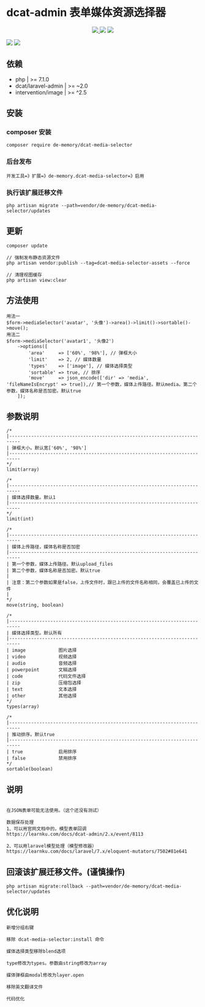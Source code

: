 # dcat-admin 表单媒体资源选择器

<p align="center">
    <a href="https://packagist.org/packages/de-memory/dcat-media-selector">
        <img src="https://img.shields.io/packagist/dt/de-memory/dcat-media-selector.svg?color=" />
    </a> 
    <a><img src="https://img.shields.io/badge/php-7.1+-59a9f8.svg?style=flat" /></a> 
    <a><img src="https://img.shields.io/badge/laravel-7.29+-59a9f8.svg?style=flat" ></a>
</p>


![](https://raw.githubusercontent.com/de-memory/dcat-media-selector/master/1.png)
![](https://raw.githubusercontent.com/de-memory/dcat-media-selector/master/2.png)

## 依赖

- php | >= 7.1.0
- dcat/laravel-admin | >= ~2.0
- intervention/image | >= ^2.5

## 安装

### composer 安装

```
composer require de-memory/dcat-media-selector
```

### 后台发布

```
开发工具=》扩展=》de-memory.dcat-media-selector=》启用
```

### 执行该扩展迁移文件

```
php artisan migrate --path=vendor/de-memory/dcat-media-selector/updates
```

## 更新

```
composer update

// 强制发布静态资源文件
php artisan vendor:publish --tag=dcat-media-selector-assets --force

// 清理视图缓存
php artisan view:clear
```

## 方法使用

```
用法一
$form->mediaSelector('avatar', '头像')->area()->limit()->sortable()->move();
用法二
$form->mediaSelector('avatar1', '头像2')
    ->options([
        'area'     => ['60%', '98%'], // 弹框大小
        'limit'    => 2, // 媒体数量
        'types'    => ['image'], // 媒体选择类型
        'sortable' => true, // 排序
        'move'     => json_encode(['dir' => 'media', 'fileNameIsEncrypt' => true]),// 第一个参数，媒体上传路径。默认media。第二个参数，媒体名称是否加密。默认true
    ]);
```

## 参数说明

```
/*
|--------------------------------------------------------------------------
| 弹框大小。默认宽['60%', '98%']
|--------------------------------------------------------------------------
*/
limit(array)

/*
|--------------------------------------------------------------------------
| 媒体选择数量。默认1
|--------------------------------------------------------------------------
*/
limit(int)

/*
|--------------------------------------------------------------------------
| 媒体上传路径，媒体名称是否加密
|--------------------------------------------------------------------------
| 第一个参数，媒体上传路径。默认upload_files
| 第二个参数，媒体名称是否加密。默认true
|
| 注意：第二个参数如果是false，上传文件时，跟已上传的文件名称相同，会覆盖已上传的文件
| 
*/
move(string, boolean)

/*
|--------------------------------------------------------------------------
| 媒体选择类型。默认所有
|--------------------------------------------------------------------------
| image            图片选择
| video            视频选择
| audio            音频选择
| powerpoint       文稿选择
| code             代码文件选择
| zip              压缩包选择
| text             文本选择
| other            其他选择
*/
types(array)

/*
|--------------------------------------------------------------------------
| 推动排序。默认true
|--------------------------------------------------------------------------
| true             启用排序
| false            禁用排序
*/
sortable(boolean)
```

## 说明

```

在JSON表单可能无法使用。（这个还没有测试）

数据保存处理
1、可以用官网文档中的，模型表单回调
https://learnku.com/docs/dcat-admin/2.x/event/8113

2、可以用laravel模型处理（模型修改器）
https://learnku.com/docs/laravel/7.x/eloquent-mutators/7502#81e641
```

## 回滚该扩展迁移文件。(谨慎操作)

```
php artisan migrate:rollback --path=vendor/de-memory/dcat-media-selector/updates
```

## 优化说明

```
新增分组右键

移除 dcat-media-selector:install 命令

媒体选择类型移除blend选项

type修改为types。参数由string修改为array

媒体弹框由modal修改为layer.open

移除英文翻译文件

代码优化
```
